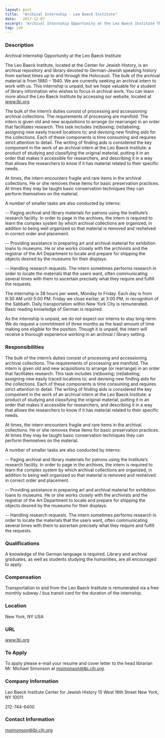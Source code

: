 ```yaml
---
layout: post
title:  "Archival Internship - Leo Baeck Institute"
date:   2017-12-07
excerpt: "Archival Internship Opportunity at the Leo Baeck Institute The Leo Baeck Institute, located at the Center for Jewish History, is an archival repository and library devoted to German-Jewish speaking history from earliest times up to and through the Holocaust. The bulk of the archival material is from 1880 – 1940...."
tag: job
---
```


### Description   

Archival Internship Opportunity at the Leo Baeck Institute 

The Leo Baeck Institute, located at the Center for Jewish History, is an archival repository and library devoted to German-Jewish speaking history from earliest times up to and through the Holocaust.  The bulk of the archival material is from 1880 – 1940.  We are currently seeking an archival intern to work with us.  This internship is unpaid, but we hope valuable for a student of library information who wishes to focus in archival work.  You can learn more about the Leo Baeck Institute by accessing our website, located at www.lbi.org.

The bulk of the intern’s duties consist of processing and accessioning archival collections.  The requirements of processing are manifold.  The intern is given old and new acquisitions to arrange (or rearrange) in an order that facilitates research.  This task includes (re)boxing; (re)labeling; assigning new easily traced locations to; and devising new finding aids for the collections.  Each of these components is time consuming and requires strict attention to detail.  The writing of finding aids is considered the key component in the work of an archival intern at the Leo Baeck Institute: a product of studying and classifying the original material, putting it in an order that makes it accessible for researchers, and describing it in a way that allows the researchers to know if it has material related to their specific needs.

At times, the intern encounters fragile and rare items in the archival collections.  He or she removes these items for basic preservation practices. At times they may be taught basic conservation techniques they can perform themselves on the material. 

A number of smaller tasks are also conducted by interns:

-- Paging archival and library materials for patrons using the Institute’s research facility.   In order to page in the archives, the intern is required to learn the complex system by which archival collections are organized, in addition to being well organized so that material is removed and reshelved in correct order and placement.

-- Providing assistance in preparing art and archival material for exhibition loans to museums.  He or she works closely with the archivists and the registrar of the Art Department to locate and prepare for shipping the objects desired by the museums for their displays.

-- Handling research requests.  The intern sometimes performs research in order to locate the materials that the users want, often communicating several times with them to ascertain precisely what they require and fulfill the requests.

The internship is 38 hours per week, Monday to Friday.  Each day is from 9:30 AM until 5:00 PM.  Friday we close earlier, at 3:00 PM, in recognition of the Sabbath.  Daily transportation within New York City is remunerated.
Basic reading knowledge of German is required.
 
As the internship is unpaid, we do not expect our interns to stay long-term.  We do request a commitment of three months as the least amount of time making one eligible for the position. Though it is unpaid, the intern will receive a thorough experience working in an archival / library setting.





### Responsibilities   

The bulk of the intern’s duties consist of processing and accessioning archival collections.  The requirements of processing are manifold.  The intern is given old and new acquisitions to arrange (or rearrange) in an order that facilitates research.  This task includes (re)boxing; (re)labeling; assigning new easily traced locations to; and devising new finding aids for the collections.  Each of these components is time consuming and requires strict attention to detail.  The writing of finding aids is considered the key component in the work of an archival intern at the Leo Baeck Institute: a product of studying and classifying the original material, putting it in an order that makes it accessible for researchers, and describing it in a way that allows the researchers to know if it has material related to their specific needs.

At times, the intern encounters fragile and rare items in the archival collections.  He or she removes these items for basic preservation practices. At times they may be taught basic conservation techniques they can perform themselves on the material. 

A number of smaller tasks are also conducted by interns:

-- Paging archival and library materials for patrons using the Institute’s research facility.   In order to page in the archives, the intern is required to learn the complex system by which archival collections are organized, in addition to being well organized so that material is removed and reshelved in correct order and placement.

-- Providing assistance in preparing art and archival material for exhibition loans to museums.  He or she works closely with the archivists and the registrar of the Art Department to locate and prepare for shipping the objects desired by the museums for their displays.

-- Handling research requests.  The intern sometimes performs research in order to locate the materials that the users want, often communicating several times with them to ascertain precisely what they require and fulfill the requests.



### Qualifications   

A knowledge of the German language is required.  Library and archival graduates, as well as students studying the humanities, are all encouraged to apply.


### Compensation   

Transportation to and from the Leo Baeck Institute is remunerated via a free monthly subway / bus transit card for the duration of the internship. 


### Location   

New York, NY  USA


### URL   

www.lbi.org

### To Apply   

To apply please e-mail your resume and cover letter to the head librarian Mr. Michael Simonson at msimonson@lbi.cjh.org.


### Company Information   

Leo Baeck Institute
Center for Jewish History
15 West 16th Street
New York, NY  10011

212-744-6400


### Contact Information   

msimonson@lbi.cjh.org

